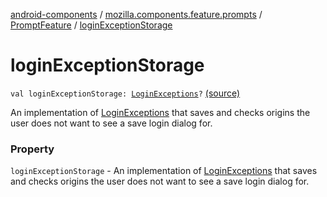 [android-components](../../index.md) / [mozilla.components.feature.prompts](../index.md) / [PromptFeature](index.md) / [loginExceptionStorage](./login-exception-storage.md)

# loginExceptionStorage

`val loginExceptionStorage: `[`LoginExceptions`](../-login-exceptions/index.md)`?` [(source)](https://github.com/mozilla-mobile/android-components/blob/master/components/feature/prompts/src/main/java/mozilla/components/feature/prompts/PromptFeature.kt#L121)

An implementation of [LoginExceptions](../-login-exceptions/index.md) that saves and checks origins
the user does not want to see a save login dialog for.

### Property

`loginExceptionStorage` - An implementation of [LoginExceptions](../-login-exceptions/index.md) that saves and checks origins
the user does not want to see a save login dialog for.